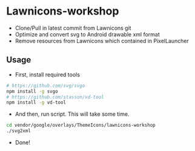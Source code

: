 # Lawnicons-workshop

* Clone/Pull in latest commit from Lawnicons git
* Optimize and convert svg to Android drawable xml format
* Remove resources from Lawnicons which contained in PixelLauncher

## Usage

* First, install required tools

```bash
# https://github.com/svg/svgo
npm install -g svgo
# https://github.com/stasson/vd-tool
npm install -g vd-tool
```

* And then, run script. This will take some time.

```bash
cd vendor/google/overlays/ThemeIcons/lawnicons-workshop
./svg2xml
```

* Done!
